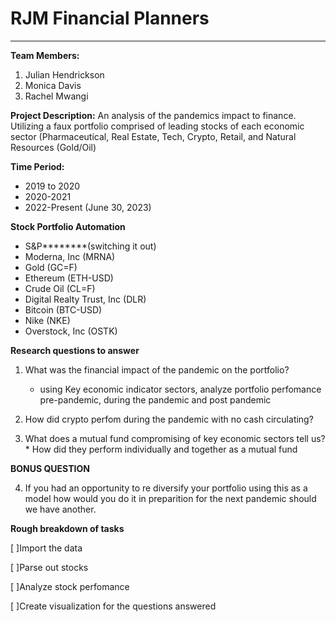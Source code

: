 # RJM Financial Planners
---


**Team Members:**
1. Julian Hendrickson
2. Monica Davis
3. Rachel Mwangi


**Project Description:**
An analysis of the pandemics impact to finance. Utilizing a faux portfolio comprised of leading stocks of each economic sector (Pharmaceutical, Real Estate, Tech, Crypto, Retail, and Natural Resources (Gold/Oil)

**Time Period:**
 * 2019 to 2020
 * 2020-2021
 * 2022-Present (June 30, 2023)
 

**Stock Portfolio Automation**
 - S&P********(switching it out)
 - Moderna, Inc (MRNA)
 - Gold (GC=F)
 - Ethereum (ETH-USD)
 - Crude Oil (CL=F)
 - Digital Realty Trust, Inc (DLR)
 - Bitcoin (BTC-USD)
 - Nike (NKE)
 - Overstock, Inc (OSTK)
 
 
 **Research questions to answer**
 1. What was the financial impact of the pandemic on the portfolio?
     - using Key economic indicator sectors, analyze portfolio perfomance pre-pandemic, during the              pandemic and post pandemic
 2. How did crypto perfom during the pandemic with no cash circulating?
 
 3. What does a mutual fund compromising of key economic sectors tell us?
         * How did they perform individually and together as a mutual fund
         
**BONUS QUESTION** 

 4. If you had an opportunity to re diversify your portfolio using this as a model how would you do it in preparition for the next pandemic should we have another.
 


 **Rough breakdown of tasks**
 
  [ ]Import the data
  
  [ ]Parse out stocks
  
  [ ]Analyze stock perfomance
  
  [ ]Create visualization for the questions answered 
